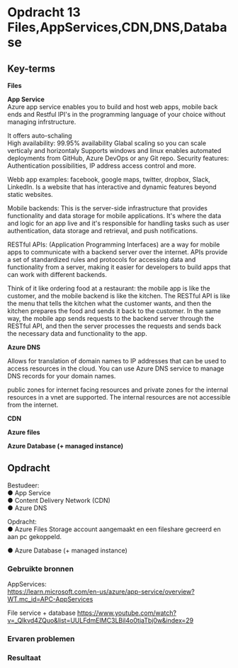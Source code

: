 # Opdracht 13 Files,AppServices,CDN,DNS,Database



## Key-terms
 **Files** 


 **App Service**   
 Azure app service enables you to build and host web apps, mobile back ends and Restful IPI's in the programming language of your choice without managing infrstructure. 

It offers auto-schaling  
High availability: 99.95% availability
                   Glabal scaling so you can scale verticaly and horizontaly
Supports windows and linux
enables automated deployments from GitHub, Azure DevOps or any Git repo.
Security features: Authentication possibilities, IP address access control and more.

Webb app examples: facebook, google maps, twitter, dropbox, Slack, LinkedIn. Is a website that has interactive and dynamic features beyond static websites. 

Mobile backends: This is the server-side infrastructure that provides functionality and data storage for mobile applications. It's where the data and logic for an app live and it's responsible for handling tasks such as user authentication, data storage and retrieval, and push notifications.

RESTful APIs:  (Application Programming Interfaces) are a way for mobile apps to communicate with a backend server over the internet. APIs provide a set of standardized rules and protocols for accessing data and functionality from a server, making it easier for developers to build apps that can work with different backends.

Think of it like ordering food at a restaurant: the mobile app is like the customer, and the mobile backend is like the kitchen. The RESTful API is like the menu that tells the kitchen what the customer wants, and then the kitchen prepares the food and sends it back to the customer. In the same way, the mobile app sends requests to the backend server through the RESTful API, and then the server processes the requests and sends back the necessary data and functionality to the app.



 **Azure DNS**  

 Allows for translation of domain names to IP addresses that can be used to access resources in the cloud. You can use Azure DNS service to manage DNS records for your domain names. 

 public zones for internet facing resources and private zones for the internal resources in a vnet are supported. The internal resources are not accessible from the internet.
   

 **CDN**  
 


 **Azure files** 


 **Azure Database (+ managed instance)**


## Opdracht
Bestudeer:  
●	App Service   
●	Content Delivery Network (CDN) 	  
●	Azure DNS 					

Opdracht:  
●	Azure Files 
Storage account aangemaakt en een fileshare gecreerd en aan pc gekoppeld.

●	Azure Database (+ managed instance) 	

### Gebruikte bronnen
AppServices:  
https://learn.microsoft.com/en-us/azure/app-service/overview?WT.mc_id=APC-AppServices 

File service + database
https://www.youtube.com/watch?v=_Qlkvd4ZQuo&list=UULFdmEIMC3LBil4o0tjaTbj0w&index=29



### Ervaren problemen


### Resultaat
